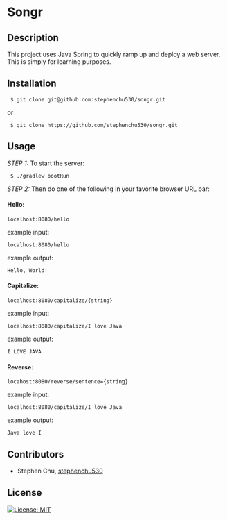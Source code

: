 # Songr

## Description
This project uses Java Spring to quickly ramp up and deploy a web server. This is simply for learning purposes.

## Installation
```
 $ git clone git@github.com:stephenchu530/songr.git
```
or
```
 $ git clone https://github.com/stephenchu530/songr.git
```

## Usage
*STEP 1:* To start the server:
```
 $ ./gradlew bootRun
```
*STEP 2:* Then do one of the following in your favorite browser URL bar:

#### Hello:
`localhost:8080/hello`

example input:
```
localhost:8080/hello
```

example output:
```
Hello, World!
```

#### Capitalize:
`localhost:8080/capitalize/{string}`

example input:
```
localhost:8080/capitalize/I love Java
```

example output:
```
I LOVE JAVA
```

#### Reverse:
`locahost:8080/reverse/sentence={string}`

example input:
```
localhost:8080/capitalize/I love Java
```

example output:
```
Java love I
```

## Contributors
* Stephen Chu, [stephenchu530](https://github.com/stephenchu530)

## License
[![License: MIT](https://img.shields.io/badge/License-MIT-yellow.svg)](https://github.com/stephenchu530/songr/blob/master/LICENSE)


